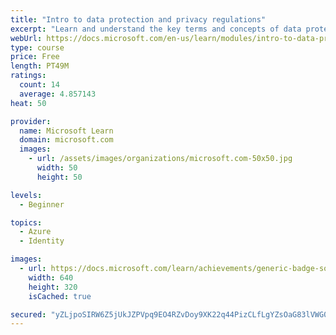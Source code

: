 ```yaml
---
title: "Intro to data protection and privacy regulations"
excerpt: "Learn and understand the key terms and concepts of data protection, privacy regulation, and data processing. Describe, at a high level, the key Azure technologies that pertain to data protection and compliance."
webUrl: https://docs.microsoft.com/en-us/learn/modules/intro-to-data-protection-privacy/
type: course
price: Free
length: PT49M
ratings:
  count: 14
  average: 4.857143
heat: 50

provider:
  name: Microsoft Learn
  domain: microsoft.com
  images:
    - url: /assets/images/organizations/microsoft.com-50x50.jpg
      width: 50
      height: 50

levels:
  - Beginner

topics:
  - Azure
  - Identity

images:
  - url: https://docs.microsoft.com/learn/achievements/generic-badge-social.png
    width: 640
    height: 320
    isCached: true

secured: "yZLjpoSIRW6Z5jUkJZPVpq9EO4RZvDoy9XK22q44PizCLfLgYZsOaG83lVWG0ge6Wcm0YERLZjPPnqMztuhVxWgIQwxo/SZXS87GV43XZIT5g2sFWOO6QMqB4uJ/s9HtU36f9cu9jAGx+Zf8/MQV87vgyTCadHpYDl90CdmkfIrCbLKAxkp1qzG8xfq6Fxu2zf9gL1OVUx9cJZsDzfK6JavI2K5Vga3jEp3KjCqolHzp6WQYd6hiJezQD8TLm+Io3zVKgJh6bGwmzbJcHYW1Rh7nQLhJvwIj1ujyh387a2uDdRrJkm94NxEu6LfbsnaKVwVpfkujwlbKwDX+AeT2K1qBv0JMWjE7Vbf178yjbFsq1foIMFE7EZ4D40TwrmOhCR1v4oiRA+pifB4ZUWsM2ULVYuDmFNx7kGicejqFguw=;idlxftKT5ysLeBlTIVNw7g=="
---
```


